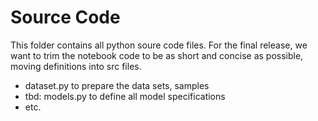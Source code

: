 # Source Code

This folder contains all python soure code files. For the final release, we want to trim the notebook code to be as short and concise as possible, moving definitions into src files.
- dataset.py to prepare the data sets, samples
- tbd: models.py to define all model specifications
- etc.